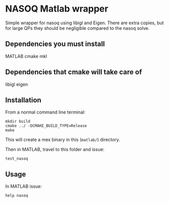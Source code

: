 # NASOQ Matlab wrapper

Simple wrapper for nasoq using libigl and Eigen. There are extra copies, but for
large QPs they should be negligible compared to the nasoq solve.

## Dependencies you must install

MATLAB
cmake
mkl

## Dependencies that cmake will take care of

libigl
eigen

## Installation

From a normal command line terminal:

    mkdir build
    cmake ../ -DCMAKE_BUILD_TYPE=Release
    make

This will create a mex binary in this (`matlab/`) directory.

Then in MATLAB, travel to this folder and issue:

    test_nasoq

## Usage

In MATLAB issue:

    help nasoq
